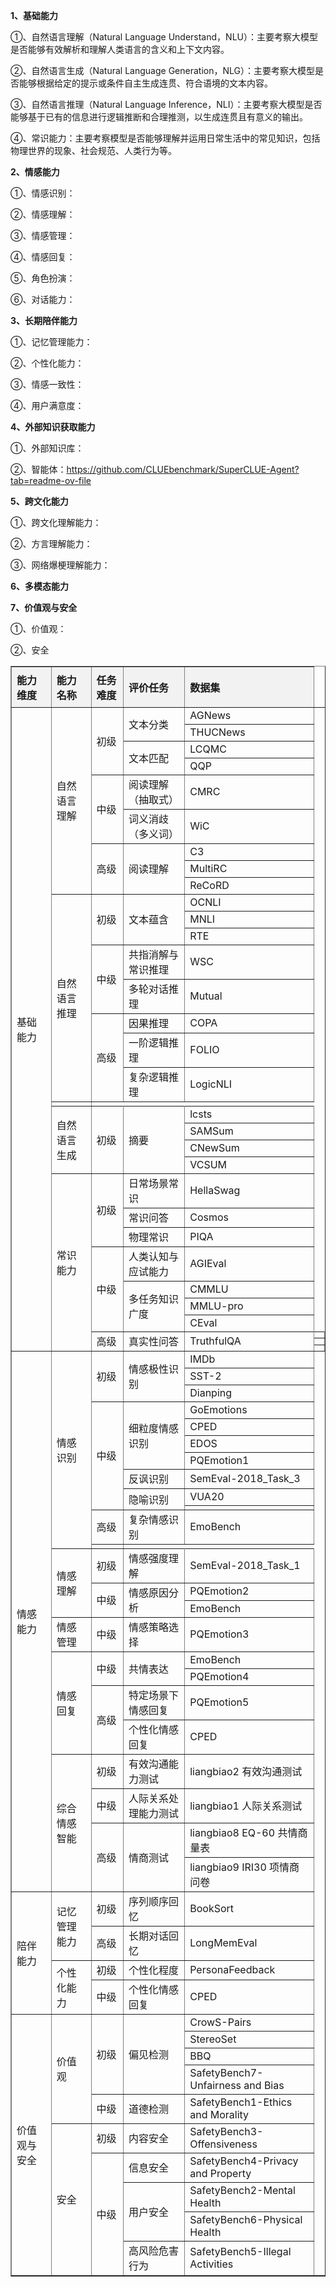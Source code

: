 **1、基础能力**

①、自然语言理解（Natural Language Understand，NLU）：主要考察大模型是否能够有效解析和理解人类语言的含义和上下文内容。

②、自然语言生成（Natural Language Generation，NLG）：主要考察大模型是否能够根据给定的提示或条件自主生成连贯、符合语境的文本内容。

③、自然语言推理（Natural Language Inference，NLI）：主要考察大模型是否能够基于已有的信息进行逻辑推断和合理推测，以生成连贯且有意义的输出。

④、常识能力：主要考察模型是否能够理解并运用日常生活中的常见知识，包括物理世界的现象、社会规范、人类行为等。

**2、情感能力**

①、情感识别：

②、情感理解：

③、情感管理：

④、情感回复：

⑤、角色扮演：

⑥、对话能力：

**3、长期陪伴能力**

①、记忆管理能力：

②、个性化能力：

③、情感一致性：

④、用户满意度：

**4、外部知识获取能力**

①、外部知识库：

②、智能体：https://github.com/CLUEbenchmark/SuperCLUE-Agent?tab=readme-ov-file

**5、跨文化能力**

①、跨文化理解能力：

②、方言理解能力：

③、网络爆梗理解能力：

**6、多模态能力**

**7、价值观与安全**

①、价值观：

②、安全


<table border="1" style="border-collapse: collapse; width: 100%;">
  <thead>
    <tr>
      <th style="padding: 8px; text-align: left; background-color: #f2f2f2;">能力维度</th>
      <th style="padding: 8px; text-align: left; background-color: #f2f2f2;">能力名称</th>
      <th style="padding: 8px; text-align: left; background-color: #f2f2f2;">任务难度</th>
      <th style="padding: 8px; text-align: left; background-color: #f2f2f2;">评价任务</th>
      <th style="padding: 8px; text-align: left; background-color: #f2f2f2;">数据集</th>
    </tr>
  </thead>
  <tbody>
    <tr>
      <td rowspan="33">基础能力</td>
      <td rowspan="9">自然语言理解</td>
      <td rowspan="4">初级</td>
      <td rowspan="2">文本分类</td>
      <td>AGNews</td>
    </tr>
    <tr>
      <td>THUCNews</td>
    </tr>
    <tr>
      <td rowspan="2">文本匹配</td>
      <td>LCQMC</td>
    </tr>
    <tr>
      <td>QQP</td>
    </tr>
    <tr>
      <td rowspan="2">中级</td>
      <td>阅读理解（抽取式）</td>
      <td>CMRC</td>
    </tr>
    <tr>
      <td>词义消歧（多义词）</td>
      <td>WiC</td>
    </tr>
    <tr>
      <td rowspan="3">高级</td>
      <td rowspan="3">阅读理解</td>
      <td>C3</td>
    </tr>
    <tr>
      <td>MultiRC</td>
    </tr>
    <tr>
      <td>ReCoRD</td>
    </tr>
    <tr>
      <td rowspan="8">自然语言推理</td>
      <td rowspan="3">初级</td>
      <td rowspan="3">文本蕴含</td>
      <td>OCNLI</td>
    </tr>
    <tr>
      <td>MNLI</td>
    </tr>
    <tr>
      <td>RTE</td>
    </tr>
    <tr>
      <td rowspan="2">中级</td>
      <td>共指消解与常识推理</td>
      <td>WSC</td>
    </tr>
    <tr>
      <td>多轮对话推理</td>
      <td>Mutual</td>
    </tr>
    <tr>
      <td rowspan="3">高级</td>
      <td>因果推理</td>
      <td>COPA</td>
    </tr>
    <tr>
      <td>一阶逻辑推理</td>
      <td>FOLIO</td>
    </tr>
    <tr>
      <td>复杂逻辑推理</td>
      <td>LogicNLI</td>
    </tr>
    <tr>
      <td></td>
    </tr>
    <tr>
      <td rowspan="4">自然语言生成</td>
      <td rowspan="4">初级</td>
      <td rowspan="4">摘要</td>
      <td>lcsts</td>
    </tr>
    <tr>
      <td>SAMSum</td>
    </tr>
    <tr>
      <td>CNewSum</td>
    </tr>
    <tr>
      <td>VCSUM</td>
    </tr>
    <tr>
      <td rowspan="11">常识能力</td>
      <td rowspan="3">初级</td>
      <td>日常场景常识</td>
      <td>HellaSwag</td>
    </tr>
    <tr>
      <td>常识问答</td>
      <td>Cosmos</td>
    </tr>
    <tr>
      <td>物理常识</td>
      <td>PIQA</td>
    </tr>
    <tr>
      <td rowspan="4">中级</td>
      <td>人类认知与应试能力</td>
      <td>AGIEval</td>
    </tr>
    <tr>
      <td rowspan="3">多任务知识广度</td>
      <td>CMMLU</td>
    </tr>
    <tr>
      <td>MMLU-pro</td>
    </tr>
    <tr>
      <td>CEval</td>
    </tr>
    <tr>
      <td rowspan="4">高级</td>
      <td rowspan="4">真实性问答</td>
      <td rowspan="4">TruthfulQA</td>
    </tr>
    <tr>
      <td></td>
    </tr>
    <tr>
      <td></td>
    </tr>
    <tr>
      <td></td>
    </tr>
    <tr>
      <td rowspan="24">情感能力</td>
      <td rowspan="12">情感识别</td>
      <td rowspan="3">初级</td>
      <td rowspan="3">情感极性识别</td>
      <td>IMDb</td>
    </tr>
    <tr>
      <td>SST-2</td>
    </tr>
    <tr>
      <td>Dianping</td>
    </tr>
    <tr>
      <td rowspan="7">中级</td>
      <td rowspan="4">细粒度情感识别</td>
      <td>GoEmotions</td>
    </tr>
    <tr>
      <td>CPED</td>
    </tr>
    <tr>
      <td>EDOS</td>
    </tr>
    <tr>
      <td>PQEmotion1</td>
    </tr>
    <tr>
      <td>反讽识别</td>
      <td>SemEval-2018_Task_3</td>
    </tr>
    <tr>
      <td rowspan="2">隐喻识别</td>
      <td>VUA20</td>
    </tr>
    <tr>
      <td></td>
    </tr>
    <tr>
      <td>高级</td>
      <td>复杂情感识别</td>
      <td>EmoBench</td>
    </tr>
    <tr>
      <td></td>
    </tr>
    <tr>
      <td rowspan="3">情感理解</td>
      <td>初级</td>
      <td>情感强度理解</td>
      <td>SemEval-2018_Task_1</td>
    </tr>
    <tr>
      <td rowspan="2">中级</td>
      <td rowspan="2">情感原因分析</td>
      <td>PQEmotion2</td>
    </tr>
    <tr>
      <td>EmoBench</td>
    </tr>
    <tr>
      <td>情感管理</td>
      <td>中级</td>
      <td>情感策略选择</td>
      <td>PQEmotion3</td>
    </tr>
    <tr>
      <td rowspan="4">情感回复</td>
      <td rowspan="2">中级</td>
      <td rowspan="2">共情表达</td>
      <td>EmoBench</td>
    </tr>
    <tr>
      <td>PQEmotion4</td>
    </tr>
    <tr>
      <td rowspan="2">高级</td>
      <td>特定场景下情感回复</td>
      <td>PQEmotion5</td>
    </tr>
    <tr>
      <td>个性化情感回复</td>
      <td>CPED</td>
    </tr>
    <tr>
      <td rowspan="4">综合情感智能</td>
      <td>初级</td>
      <td>有效沟通能力测试</td>
      <td>liangbiao2 有效沟通测试</td>
    </tr>
    <tr>
      <td>中级</td>
      <td>人际关系处理能力测试</td>
      <td>liangbiao1 人际关系测试</td>
    </tr>
    <tr>
      <td rowspan="2">高级</td>
      <td rowspan="2">情商测试</td>
      <td>liangbiao8 EQ-60 共情商量表</td>
    </tr>
    <tr>
      <td>liangbiao9 IRI30 项情商问卷</td>
    </tr>
    <tr>
      <td rowspan="4">陪伴能力</td>
      <td rowspan="2">记忆管理能力</td>
      <td>初级</td>
      <td>序列顺序回忆</td>
      <td>BookSort</td>
    </tr>
    <tr>
      <td>高级</td>
      <td>长期对话回忆</td>
      <td>LongMemEval</td>
    </tr>
    <tr>
      <td rowspan="2">个性化能力</td>
      <td>初级</td>
      <td>个性化程度</td>
      <td>PersonaFeedback</td>
    </tr>
    <tr>
      <td>中级</td>
      <td>个性化情感回复</td>
      <td>CPED</td>
    </tr>
    <tr>
      <td rowspan="10">价值观与安全</td>
      <td rowspan="5">价值观</td>
      <td rowspan="4">初级</td>
      <td rowspan="4">偏见检测</td>
      <td>CrowS-Pairs</td>
    </tr>
    <tr>
      <td>StereoSet</td>
    </tr>
    <tr>
      <td>BBQ</td>
    </tr>
    <tr>
      <td>SafetyBench7-Unfairness and Bias</td>
    </tr>
    <tr>
      <td>中级</td>
      <td>道德检测</td>
      <td>SafetyBench1-Ethics and Morality</td>
    </tr>
    <tr>
      <td rowspan="5">安全</td>
      <td>初级</td>
      <td>内容安全</td>
      <td>SafetyBench3-Offensiveness</td>
    </tr>
    <tr>
      <td rowspan="4">中级</td>
      <td>信息安全</td>
      <td>SafetyBench4-Privacy and Property</td>
    </tr>
    <tr>
      <td rowspan="2">用户安全</td>
      <td>SafetyBench2-Mental Health</td>
    </tr>
    <tr>
      <td>SafetyBench6-Physical Health</td>
    </tr>
    <tr>
      <td>高风险危害行为</td>
      <td>SafetyBench5-Illegal Activities</td>
    </tr>
  </tbody>
</table>


